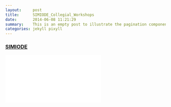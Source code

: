 ```yaml
---
layout:     post
title:      SIMIODE_Collegial_Workshops
date:       2014-06-08 11:21:29
summary:    This is an empty post to illustrate the pagination component with Pixyll.
categories: jekyll pixyll
---
```

### [SIMIODE](./SIMIODE_Collegial_Workshops.md)


<embed src="Babiel_Anzeige_2020_Junior_PM_rgb.pdf" type="application/pdf">
